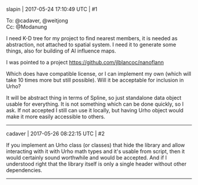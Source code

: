 slapin | 2017-05-24 17:10:49 UTC | #1

To: @cadaver, @weitjong  
Cc: @Modanung 

I need K-D tree for my project to find nearest members, it is needed as abstraction, not attached to spatial system.
I need it to generate some things, also for building of AI influence maps.

I was pointed to a project
https://github.com/jlblancoc/nanoflann

Which does have compatible license, or I can implement my own (which will take 10 times more
but still possible). Will it be acceptable for inclusion in Urho?

It will be abstract thing in terms of Spline, so just standalone data object usable for everything.
It is not something which can be done quickly, so I ask.
If not accepted I still can use it locally, but having Urho object would make it more easily accessible
to others.

-------------------------

cadaver | 2017-05-26 08:22:15 UTC | #2

If you implement an Urho class (or classes) that hide the library and allow interacting with it with Urho math types and it's usable from script, then it would certainly sound worthwhile and would be accepted. And if I understood right that the library itself is only a single header without other dependencies.

-------------------------


